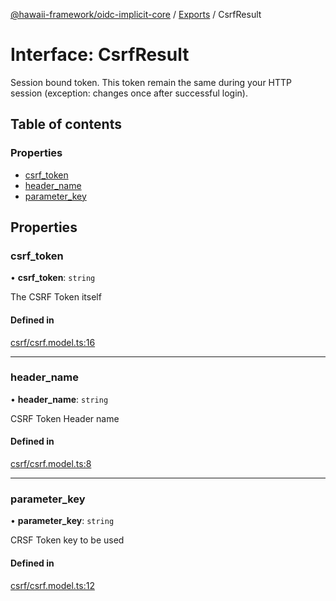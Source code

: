[@hawaii-framework/oidc-implicit-core](../README.md) / [Exports](../modules.md) / CsrfResult

# Interface: CsrfResult

Session bound token. This token remain the same during your HTTP session (exception: changes once after successful login).

## Table of contents

### Properties

- [csrf\_token](csrfresult.md#csrf_token)
- [header\_name](csrfresult.md#header_name)
- [parameter\_key](csrfresult.md#parameter_key)

## Properties

### csrf\_token

• **csrf\_token**: `string`

The CSRF Token itself

#### Defined in

[csrf/csrf.model.ts:16](https://github.com/Q24/hawaii-packages/blob/c7d5f20/packages/oidc-implicit-core/src/csrf/csrf.model.ts#L16)

___

### header\_name

• **header\_name**: `string`

CSRF Token Header name

#### Defined in

[csrf/csrf.model.ts:8](https://github.com/Q24/hawaii-packages/blob/c7d5f20/packages/oidc-implicit-core/src/csrf/csrf.model.ts#L8)

___

### parameter\_key

• **parameter\_key**: `string`

CRSF Token key to be used

#### Defined in

[csrf/csrf.model.ts:12](https://github.com/Q24/hawaii-packages/blob/c7d5f20/packages/oidc-implicit-core/src/csrf/csrf.model.ts#L12)
